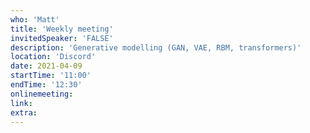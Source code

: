 ```yaml
---
who: 'Matt'
title: 'Weekly meeting'
invitedSpeaker: 'FALSE'
description: 'Generative modelling (GAN, VAE, RBM, transformers)'
location: 'Discord'
date: 2021-04-09
startTime: '11:00'
endTime: '12:30'
onlinemeeting: 
link: 
extra: 
---
```

